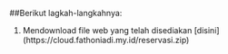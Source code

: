 ##Berikut lagkah-langkahnya:
<ol>
  <li>Mendownload file web yang telah disediakan [disini](https://cloud.fathoniadi.my.id/reservasi.zip)</li>
</ol>
